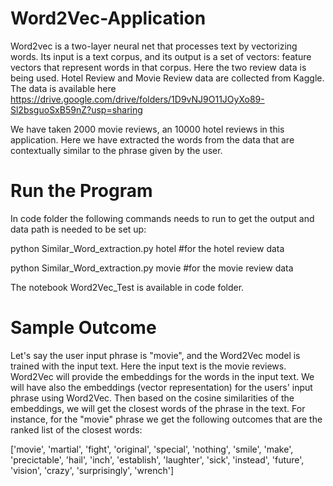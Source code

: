 # Word2Vec-Application

Word2vec is a two-layer neural net that processes text by vectorizing words. Its input is a text corpus,  and its output is a set of vectors: feature vectors that represent words in that corpus. Here the two review data is being used. Hotel Review and Movie Review data are collected from Kaggle. The data is available here https://drive.google.com/drive/folders/1D9vNJ9O11JOyXo89-Sl2bsguoSxB59nZ?usp=sharing

We have taken 2000 movie reviews, an 10000 hotel reviews in this application. Here we have extracted the words from the data that are contextually similar to the phrase given by the user.  

# Run the Program

In code folder the following commands needs to run to get the output and data path is needed to be set up:

python Similar_Word_extraction.py hotel   #for the hotel review data

python Similar_Word_extraction.py movie   #for the movie review data


The notebook Word2Vec_Test is available in code folder. 

# Sample Outcome

Let's say the user input phrase is "movie", and the Word2Vec model is trained with the input text. Here the input text is the movie reviews. Word2Vec will provide the embeddings for the words in the input text. We will have also the embeddings (vector representation) for the users' input phrase using Word2Vec. Then based on the cosine similarities of the embeddings, we will get the closest words of the phrase in the text. For instance, for the "movie" phrase we get the following outcomes that are the ranked list of the closest words:

['movie', 'martial', 'fight', 'original', 'special', 'nothing', 'smile', 'make', 'precictable', 'hail', 'inch', 'establish', 'laughter', 'sick', 'instead', 'future', 'vision', 'crazy', 'surprisingly', 'wrench']
